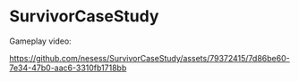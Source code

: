 # SurvivorCaseStudy

Gameplay video:

https://github.com/nesess/SurvivorCaseStudy/assets/79372415/7d86be60-7e34-47b0-aac6-3310fb1718bb

